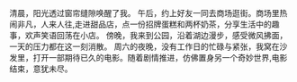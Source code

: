 清晨，阳光透过窗帘缝隙唤醒了我。
午后，约上好友一同去商场逛街。商场里热闹非凡，人来人往,走进甜品店，点一份招牌蛋糕和两杯奶茶，分享生活中的趣事，欢声笑语回荡在小店。
傍晚，我来到公园，沿着湖边漫步，感受微风拂面，一天的压力都在这一刻消散。
周六的夜晚，没有工作日的忙碌与紧张，我窝在沙发里，打开一部期待已久的电影。随着剧情推进，仿佛置身另一个奇妙世界,电影结束，意犹未尽。
